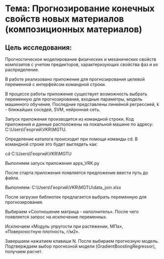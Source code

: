# Тема: Прогнозирование конечных свойств новых материалов (композиционных материалов)

## Цель исследования:
Прогностическое моделирование физических и механических свойств композитов с учетом предикторов, характеризующих свойства фаз и их распределение. 

В работе реализовано приложение для прогнозирования целевой переменной с интерфейсом командной строки. 

В процессе работы приложение существует возможность выбрать переменную для прогнозирования, входные параметры, модель машинного обучения. Последние представлены линейной регрессией, k - ближайших соседей, SVM, нейронная сеть.

Запуск приложения производится из командной строки. Код приложения и данные расположены на локальной машине по адресу: C:\Users\Георгий\VKR\MGTU. 

Определение каталога происходит при помощи команды cd. В командной строке это будет выглядеть как:

cd C:\Users\Георгий\VKR\MGTU

Выполняем запуск приложения apps_VRK.py

После старта приложения появляется предложение ввести путь до файла. 

Выполняем: C:\Users\Георгий\VKR\MGTU\data_join.xlsx

После загрузки библиотек предлагается выбрать переменную для прогнозирования.

Выбираем «Соотношение матрица - наполнитель». После чего появляется запрос на исключение переменных. 

Исключаем «Модуль упругости при растяжении, МПа», «Поверхностную плотность, г/м2». 

Завершаем нажатием клавиши N. После выбираем прогнозную модель. Подтверждаем выбор прогнозной модели (GradientBoostingRegressor), получаем расчет.

